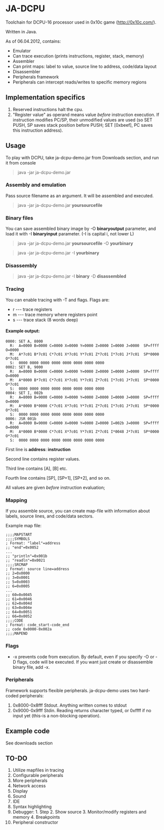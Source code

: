 # JA-DCPU

Toolchain for DCPU-16 processor used in 0x10c game (http://0x10c.com/).

Written in Java.

As of 06.04.2012, contains:

* Emulator
 * Can trace execution (prints instructions, register, stack, memory)
* Assembler
 * Can print maps: label to value, source line to address, code/data layout
* Disassembler
* Peripherals framework
 * Peripherals can intercept reads/writes to specific memory regions

## Implementation specifics

1. Reserved instructions halt the cpu.
2. "Register value" as operand means value *before* instruction execution. If instruction modifies PC/SP, their unmodified values are used (so SET PUSH, SP saves stack position before PUSH; SET [0xbeef], PC saves this instruction address).

## Usage

To play with DCPU, take ja-dcpu-demo.jar from Downloads section, and run it from console

> java -jar ja-dcpu-demo.jar

### Assembly and emulation

Pass source filename as an argument. It will be assembled and executed.

> java -jar ja-dcpu-demo.jar __yoursourcefile__

### Binary files

You can save assembled binary image by -O **binaryoutput** parameter, and load it with -I **binaryinput** parameter. (-I is capital i, not lower L)

> java -jar ja-dcpu-demo.jar __yoursourcefile__ -O __yourbinary__

> java -jar ja-dcpu-demo.jar -I __yourbinary__

### Disassembly

> java -jar ja-dcpu-demo.jar -I __binary__ -D __disassembled__

### Tracing

You can enable tracing with -T and flags. Flags are:

* r --- trace registers
* m --- trace memory where registers point
* s --- trace stack (8 words deep)

#### Example output:

    0000: SET A, 8000
      R:  A=0000 B=0000 C=0000 X=0000 Y=0000 Z=0000 I=0000 J=0000  SP=ffff O=0000
      M:  A*7c01 B*7c01 C*7c01 X*7c01 Y*7c01 Z*7c01 I*7c01 J*7c01  SP*0000 O*7c01
      S:  0000 0000 0000 0000 0000 0000 0000 0000
    0002: SET B, 9000
      R:  A=8000 B=0000 C=0000 X=0000 Y=0000 Z=0000 I=0000 J=0000  SP=ffff O=0000
      M:  A*0000 B*7c01 C*7c01 X*7c01 Y*7c01 Z*7c01 I*7c01 J*7c01  SP*0000 O*7c01
      S:  0000 0000 0000 0000 0000 0000 0000 0000
    0004: SET I, 002b
      R:  A=8000 B=9000 C=0000 X=0000 Y=0000 Z=0000 I=0000 J=0000  SP=ffff O=0000
      M:  A*0000 B*0000 C*7c01 X*7c01 Y*7c01 Z*7c01 I*7c01 J*7c01  SP*0000 O*7c01
      S:  0000 0000 0000 0000 0000 0000 0000 0000
    0006: JSR 001b
      R:  A=8000 B=9000 C=0000 X=0000 Y=0000 Z=0000 I=002b J=0000  SP=ffff O=0000
      M:  A*0000 B*0000 C*7c01 X*7c01 Y*7c01 Z*7c01 I*0048 J*7c01  SP*0000 O*7c01
      S:  0000 0000 0000 0000 0000 0000 0000 0000

First line is **address**: **instruction**

Second line contains register values.

Third line contains [A], [B] etc.

Fourth line contains [SP], [SP+1], [SP+2], and so on.

All values are given _before_ instruction evaluation;

### Mapping

If you assemble source, you can create map-file with information about labels, source lines, and code/data sectors.

Example map file:

	;;;;MAPSTART
	;;;;SYMBOLS
	; Format: "label"=address
	;; "end"=0x0052
	...
	;; "println"=0x001b
	;; "readln"=0x0021
	;;;;SRCMAP
	; Format: source line=address
	;; 2=0x0000
	;; 3=0x0001
	;; 5=0x0003
	;; 6=0x0005
	...
	;; 60=0x0045
	;; 61=0x0046
	;; 62=0x004d
	;; 63=0x004e
	;; 64=0x0051
	;; 66=0x0052
	;;;;CODE
	; Format: code_start-code_end
	;; code 0x0000-0x002a
	;;;;MAPEND


### Flags

* -x prevents code from execution. By default, even if you specify -O or -D flags, code will be executed. If you want just create or disassemble binary file, add -x.

### Peripherals

Framework supports flexible peripherals. ja-dcpu-demo uses two hard-coded peripherals:

1. 0x8000-0x8fff Stdout. Anything written comes to stdout
2. 0x9000-0x9fff Stdin. Reading returns character typed, or 0xffff if no input yet (this-is a non-blocking operation).

## Example code

See downloads section

## TO-DO

1. Utilize mapfiles in tracing
1. Configurable peripherals
2. More peripherals
  1. Network access
  2. Display
  3. Sound
3. IDE
  1. Syntax highlighting
  2. Debugger:
    1. Step
    2. Show source
    3. Monitor/modify registers and memory
    4. Breakpoints
  3. Peripheral constructor